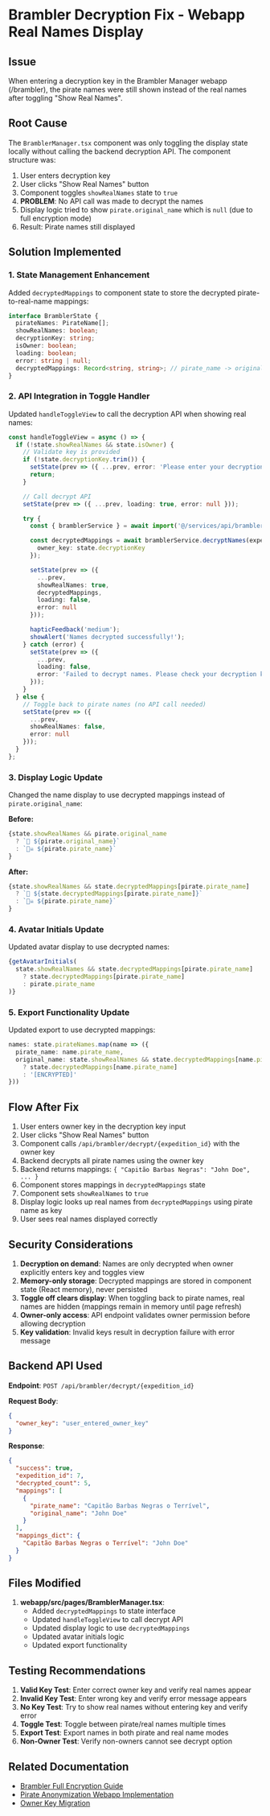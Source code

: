 # Brambler Decryption Fix - Webapp Real Names Display

## Issue
When entering a decryption key in the Brambler Manager webapp (/brambler), the pirate names were still shown instead of the real names after toggling "Show Real Names".

## Root Cause
The `BramblerManager.tsx` component was only toggling the display state locally without calling the backend decryption API. The component structure was:

1. User enters decryption key
2. User clicks "Show Real Names" button
3. Component toggles `showRealNames` state to `true`
4. **PROBLEM**: No API call was made to decrypt the names
5. Display logic tried to show `pirate.original_name` which is `null` (due to full encryption mode)
6. Result: Pirate names still displayed

## Solution Implemented

### 1. State Management Enhancement
Added `decryptedMappings` to component state to store the decrypted pirate-to-real-name mappings:

```typescript
interface BramblerState {
  pirateNames: PirateName[];
  showRealNames: boolean;
  decryptionKey: string;
  isOwner: boolean;
  loading: boolean;
  error: string | null;
  decryptedMappings: Record<string, string>; // pirate_name -> original_name
}
```

### 2. API Integration in Toggle Handler
Updated `handleToggleView` to call the decryption API when showing real names:

```typescript
const handleToggleView = async () => {
  if (!state.showRealNames && state.isOwner) {
    // Validate key is provided
    if (!state.decryptionKey.trim()) {
      setState(prev => ({ ...prev, error: 'Please enter your decryption key' }));
      return;
    }

    // Call decrypt API
    setState(prev => ({ ...prev, loading: true, error: null }));

    try {
      const { bramblerService } = await import('@/services/api/bramblerService');

      const decryptedMappings = await bramblerService.decryptNames(expeditionId, {
        owner_key: state.decryptionKey
      });

      setState(prev => ({
        ...prev,
        showRealNames: true,
        decryptedMappings,
        loading: false,
        error: null
      }));

      hapticFeedback('medium');
      showAlert('Names decrypted successfully!');
    } catch (error) {
      setState(prev => ({
        ...prev,
        loading: false,
        error: 'Failed to decrypt names. Please check your decryption key and try again.'
      }));
    }
  } else {
    // Toggle back to pirate names (no API call needed)
    setState(prev => ({
      ...prev,
      showRealNames: false,
      error: null
    }));
  }
};
```

### 3. Display Logic Update
Changed the name display to use decrypted mappings instead of `pirate.original_name`:

**Before:**
```typescript
{state.showRealNames && pirate.original_name
  ? `👤 ${pirate.original_name}`
  : `🏴‍☠️ ${pirate.pirate_name}`
}
```

**After:**
```typescript
{state.showRealNames && state.decryptedMappings[pirate.pirate_name]
  ? `👤 ${state.decryptedMappings[pirate.pirate_name]}`
  : `🏴‍☠️ ${pirate.pirate_name}`
}
```

### 4. Avatar Initials Update
Updated avatar display to use decrypted names:

```typescript
{getAvatarInitials(
  state.showRealNames && state.decryptedMappings[pirate.pirate_name]
    ? state.decryptedMappings[pirate.pirate_name]
    : pirate.pirate_name
)}
```

### 5. Export Functionality Update
Updated export to use decrypted mappings:

```typescript
names: state.pirateNames.map(name => ({
  pirate_name: name.pirate_name,
  original_name: state.showRealNames && state.decryptedMappings[name.pirate_name]
    ? state.decryptedMappings[name.pirate_name]
    : '[ENCRYPTED]'
}))
```

## Flow After Fix

1. User enters owner key in the decryption key input
2. User clicks "Show Real Names" button
3. Component calls `/api/brambler/decrypt/{expedition_id}` with the owner key
4. Backend decrypts all pirate names using the owner key
5. Backend returns mappings: `{ "Capitão Barbas Negras": "John Doe", ... }`
6. Component stores mappings in `decryptedMappings` state
7. Component sets `showRealNames` to `true`
8. Display logic looks up real names from `decryptedMappings` using pirate name as key
9. User sees real names displayed correctly

## Security Considerations

1. **Decryption on demand**: Names are only decrypted when owner explicitly enters key and toggles view
2. **Memory-only storage**: Decrypted mappings are stored in component state (React memory), never persisted
3. **Toggle off clears display**: When toggling back to pirate names, real names are hidden (mappings remain in memory until page refresh)
4. **Owner-only access**: API endpoint validates owner permission before allowing decryption
5. **Key validation**: Invalid keys result in decryption failure with error message

## Backend API Used

**Endpoint**: `POST /api/brambler/decrypt/{expedition_id}`

**Request Body**:
```json
{
  "owner_key": "user_entered_owner_key"
}
```

**Response**:
```json
{
  "success": true,
  "expedition_id": 7,
  "decrypted_count": 5,
  "mappings": [
    {
      "pirate_name": "Capitão Barbas Negras o Terrível",
      "original_name": "John Doe"
    }
  ],
  "mappings_dict": {
    "Capitão Barbas Negras o Terrível": "John Doe"
  }
}
```

## Files Modified

1. **webapp/src/pages/BramblerManager.tsx**:
   - Added `decryptedMappings` to state interface
   - Updated `handleToggleView` to call decrypt API
   - Updated display logic to use `decryptedMappings`
   - Updated avatar initials logic
   - Updated export functionality

## Testing Recommendations

1. **Valid Key Test**: Enter correct owner key and verify real names appear
2. **Invalid Key Test**: Enter wrong key and verify error message appears
3. **No Key Test**: Try to show real names without entering key and verify error
4. **Toggle Test**: Toggle between pirate/real names multiple times
5. **Export Test**: Export names in both pirate and real name modes
6. **Non-Owner Test**: Verify non-owners cannot see decrypt option

## Related Documentation

- [Brambler Full Encryption Guide](brambler_full_encryption_guide.md)
- [Pirate Anonymization Webapp Implementation](pirate_anonymization_webapp_implementation.md)
- [Owner Key Migration](owner_key_migration_completed.md)
